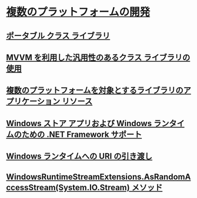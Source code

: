 # [複数のプラットフォームの開発](index.md)
## [ポータブル クラス ライブラリ](cross-platform-development-with-the-portable-class-library.md)
## [MVVM を利用した汎用性のあるクラス ライブラリの使用](using-portable-class-library-with-model-view-view-model.md)
## [複数のプラットフォームを対象とするライブラリのアプリケーション リソース](app-resources-for-libraries-that-target-multiple-platforms.md)
## [Windows ストア アプリおよび Windows ランタイムのための .NET Framework サポート](support-for-windows-store-apps-and-windows-runtime.md)
## [Windows ランタイムへの URI の引き渡し](passing-a-uri-to-the-windows-runtime.md)
## [WindowsRuntimeStreamExtensions.AsRandomAccessStream(System.IO.Stream) メソッド](windowsruntimestreamextensions-asrandomaccessstream-method.md)
